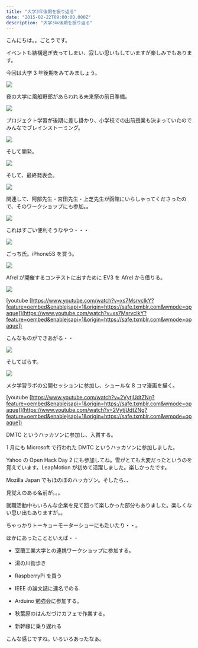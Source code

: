 ```yaml
---
title: "大学3年後期を振り返る"
date: "2015-02-22T09:00:00.000Z"
description: "大学3年後期を振り返る"
---
```


こんにちは。。ごとうです。

イベントも結構過ぎ去ってしまい、寂しい思いもしていますが楽しみでもあります。

今回は大学 3 年後期をみてみましょう。

![](https://cdn-images-1.medium.com/max/2000/0*ZotOrT0v1Kn5aM83.jpg)

夜の大学に風船野郎があらわれる未来祭の前日準備。

![](https://cdn-images-1.medium.com/max/2000/0*mM8bgriuJJnSWA_c.jpg)

プロジェクト学習が後期に差し掛かり、小学校での出前授業も決まっていたのでみんなでブレインストーミング。

![](https://cdn-images-1.medium.com/max/2000/0*SFLmWBq6zQ4Ph3Dr.jpg)

そして開発。

![](https://cdn-images-1.medium.com/max/2000/0*4hJDpt_xEW9ErPHV.jpg)

そして、最終発表会。

![](https://cdn-images-1.medium.com/max/2000/0*yS4YNbKjdCLClbac.jpg)

関連して、阿部先生・宮田先生・上芝先生が函館にいらしゃってくださったので、そのワークショップにも参加。。

![](https://cdn-images-1.medium.com/max/2000/0*MdKb0orj0ygXQ_vE.jpg)

これはすごい便利そうなやつ・・・

![](https://cdn-images-1.medium.com/max/2000/0*VBaLYI-1koK1QR61.jpg)

ごっち氏。iPhone5S を買う。

![](https://cdn-images-1.medium.com/max/2000/0*fS9tSfshspfw7RoA.jpg)

Afrel が開催するコンテストに出すために EV3 を Afrel から借りる。

![](https://cdn-images-1.medium.com/max/2000/0*tH6wjuBz2NNEace3.jpg)

[youtube [https://www.youtube.com/watch?v=xs7MsrvcIkY?feature=oembed&enablejsapi=1&origin=https://safe.txmblr.com&wmode=opaque]](https://www.youtube.com/watch?v=xs7MsrvcIkY?feature=oembed&enablejsapi=1&origin=https://safe.txmblr.com&wmode=opaque])

こんなものができあがる・・

![](https://cdn-images-1.medium.com/max/2000/0*kuimog97Of7QkMBi.jpg)

そしてばらす。

![](https://cdn-images-1.medium.com/max/2000/0*gvQ48ovOxwK67TOf.jpg)

メタ学習ラボの公開セッションに参加し、シュールな 8 コマ漫画を描く。

[youtube [https://www.youtube.com/watch?v=2VytjUdtZNg?feature=oembed&enablejsapi=1&origin=https://safe.txmblr.com&wmode=opaque]](https://www.youtube.com/watch?v=2VytjUdtZNg?feature=oembed&enablejsapi=1&origin=https://safe.txmblr.com&wmode=opaque])

DMTC というハッカソンに参加し、入賞する。

1 月にも Microsoft で行われた DMTC というハッカソンに参加しました。

Yahoo の Open Hack Day 2 にも参加してね。雪がとても大変だったというのを覚えています。LeapMotion が初めて活躍しました。楽しかったです。

Mozilla Japan でもほのぼのハッカソン。そしたら、、

見覚えのある名前が。。。

就職活動中もいろんな企業を見て回って楽しかった部分もありました。楽しくない思い出もありますが。。

ちゃっかりトーキョーモーターショーにも赴いたり・・。

ほかにあったことといえば・・

- 室蘭工業大学との連携ワークショップに参加する。

- 湯の川街歩き

- RaspberryPi を買う

- IEEE の論文誌に連名でのる

- Arduino 勉強会に参加する。

- 秋葉原のはんだづけカフェで作業する。

- 新幹線に乗り遅れる

こんな感じですね。いろいろあったなぁ。
